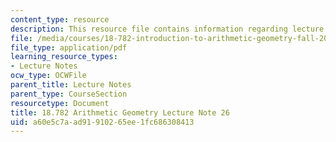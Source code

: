 ```yaml
---
content_type: resource
description: This resource file contains information regarding lecture note 26.
file: /media/courses/18-782-introduction-to-arithmetic-geometry-fall-2013/a60e5c7aad91910265ee1fc686308413_MIT18_782F13_lec26.pdf
file_type: application/pdf
learning_resource_types:
- Lecture Notes
ocw_type: OCWFile
parent_title: Lecture Notes
parent_type: CourseSection
resourcetype: Document
title: 18.782 Arithmetic Geometry Lecture Note 26
uid: a60e5c7a-ad91-9102-65ee-1fc686308413
---
```


